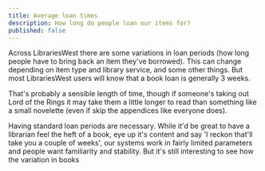 ```yaml
---
title: Average loan times
description: How long do people loan our items for?
published: false
---
```


Across LibrariesWest there are some variations in loan periods (how long people have to bring back an item they've borrowed). This can change depending on item type and library service, and some other things. But most LibrariesWest users will know that a book loan is generally 3 weeks.

That's probably a sensible length of time, though if someone's taking out Lord of the Rings it may take them a little longer to read than something like a small novelette (even if skip the appendices like everyone does).

Having standard loan periods are necessary. While it'd be great to have a librarian feel the heft of a book, eye up it's content and say 'I reckon that'll take you a couple of weeks', our systems work in fairly limited parameters and people want familiarity and stability. But it's still interesting to see how the variation in books

